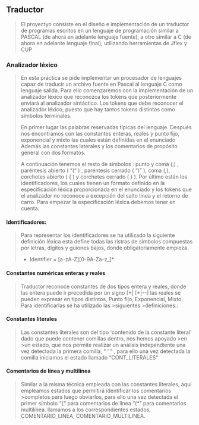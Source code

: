 ## Traductor
> El proyectyo consiste en el diseño e implementación de un traductor de programas escritos en
> un lenguaje de programación similar a PASCAL (de ahora en adelante lenguaje fuente), a otro
> similar a C (de ahora en adelante lenguaje final), utilizando herramientas de Jflex y CUP

### Analizador léxico

> En esta práctica se pide implementar un procesador de lenguajes capaz de traducir un archivo fuente en Pascal al lenguaje C
> como lenguaje salida. Para ello comenzaremos con la implementación de un analizador léxico que reconozca los tokens que
> posteriormente enviará al analizador sintáctico. Los tokens que debe reconocer el analizador léxico, puesto que hay tantos
> tokens distintos como símbolos terminales.
>
> En primer lugar las palabras reservadas típicas del lenguaje. Después nos encontramos con las constantes enteras, reales y
> punto fijo, exponencial y mixto las cuales están definidas en el enunciado Además las constantes laterales y los comentarios
> de propósito general con dos formatos.
>
> A continuación tenemos el resto de símbolos : punto y coma (;) , paréntesis abierto ( “(“ ) , paréntesis cerrado ( “)” ), 
> coma (,), corchetes abierto ( { ) y corchetes cerrado ( } ).
>Por último están los identificadores, los cuales tienen un formato definido en la especificación léxica proporcionada en el
enunciado y los tokens que el analizador no reconoce a excepción del salto línea y el retorno de carro. Para empezar la
especificación léxica debemos tener en cuenta:

#### Identificadores:
>Para representar los identificadores se ha utilizado la siguiente definición léxica esta define todas las ristras de símbolos
>compuestas por letras, dígitos y guiones bajos, donde obligatoriamente empieza.
>
> * Identifier = [a-zA-Z][0-9A-Za-z_]*

#### Constantes numéricas enteras y reales
>Traductor reconoce constantes de dos tipos entera y reales, donde las entera puede ir precedida por un signo [+| [+|--] 
>las reales se pueden expresar en tipos distintos, Punto fijo, Exponencial, Mixto. Para identificarlas se ha utilizado las >siguientes >definiciones::

#### Constantes literales
> Las constantes literales son del tipo 'contenido de la constante literal’ dado que puede contener comillas dentro, nos hemos apoyado >en >un estado, que nos permite realizar un análisis independiente una vez detectada la primera comilla, “ ‘ “ , para ello una vez
> detectada la comilla iniciamos el estado llamado
>“CONT_LITERALES"
#### Comentarios de línea y multilínea
>Similar a la misma técnica empleada con las constantes literales, aqui empleamos estados que permitirá identificar los comentarios >completos para luego obviarlos, para ello una vez detectada el primer símbolo “{“ para comentarios de línea
>“(*” para comentarios multilínea.
>llamamos a los correspondientes estados, COMENTARIO_LINEA, COMENTARIO_MULTILINEA.
